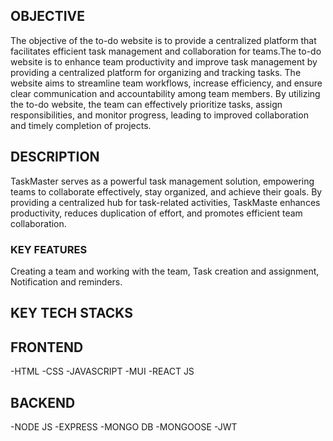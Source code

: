 ## OBJECTIVE

The objective of the to-do website is to provide a centralized platform that facilitates efficient task management and collaboration for teams.The to-do website is to enhance team productivity and improve task management by providing a centralized platform for organizing and tracking tasks. The website aims to streamline team workflows, increase efficiency, and ensure clear communication and accountability among team members. By utilizing the to-do website, the team can effectively prioritize tasks, assign responsibilities, and monitor progress, leading to improved collaboration and timely completion of projects.

## DESCRIPTION

 TaskMaster serves as a powerful task management solution, empowering teams to collaborate effectively, stay organized, and achieve their goals. By providing a centralized hub for task-related activities, TaskMaste enhances productivity, reduces duplication of effort, and promotes efficient team collaboration.

### KEY FEATURES

Creating a team and working with the team, Task creation and assignment, Notification and reminders.

## KEY TECH STACKS

## FRONTEND
-HTML
-CSS
-JAVASCRIPT
-MUI
-REACT JS

## BACKEND
-NODE JS
-EXPRESS
-MONGO DB
-MONGOOSE
-JWT
